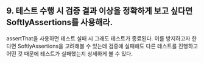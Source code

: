 ## 9. 테스트 수행 시 검증 결과 이상을 정확하게 보고 싶다면 SoftlyAssertions를 사용해라.

assertThat을 사용하면 테스트 실패 시 그래도 테스트가 종료된다. 이를 방지하고자 한다면 SoftlyAssertions을 고려해볼 수 있는데 검증에 실패해도 다른 테스트를 진행하고 어떤 것 때문에 테스트가 실패했는지 상세하게 볼 수 있다.
